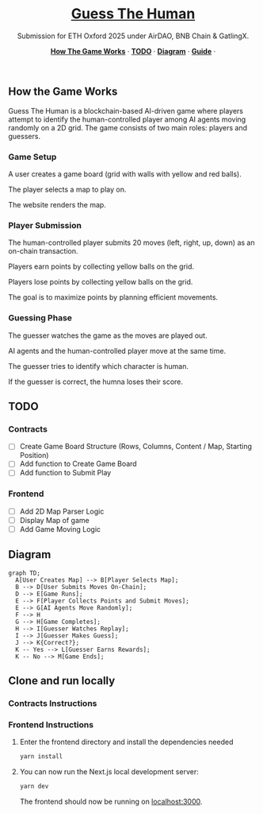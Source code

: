 <a href="https://guess-the-human.vercel.app/">
  <h1 align="center">Guess The Human</h1>
</a>

<p align="center">
Submission for ETH Oxford 2025 under AirDAO, BNB Chain & GatlingX.
</p>

<p align="center">
  <a href="#how-the-game-works"><strong>How The Game Works</strong></a> ·
  <a href="#todo"><strong>TODO</strong></a> ·
  <a href="#diagram"><strong>Diagram</strong></a> ·
  <a href="#clone-and-run-locally"><strong>Guide</strong></a> ·
</p>
<br/>

## How the Game Works

Guess The Human is a blockchain-based AI-driven game where players attempt to identify the human-controlled player among AI agents moving randomly on a 2D grid. The game consists of two main roles: players and guessers.

### Game Setup

A user creates a game board (grid with walls with yellow and red balls).

The player selects a map to play on.

The website renders the map.

### Player Submission

The human-controlled player submits 20 moves (left, right, up, down) as an on-chain transaction.

Players earn points by collecting yellow balls on the grid.

Players lose points by collecting yellow balls on the grid.

The goal is to maximize points by planning efficient movements.

### Guessing Phase

The guesser watches the game as the moves are played out.

AI agents and the human-controlled player move at the same time.

The guesser tries to identify which character is human.

If the guesser is correct, the humna loses their score.

## TODO

### Contracts

-   [ ] Create Game Board Structure (Rows, Columns, Content / Map, Starting Position)
-   [ ] Add function to Create Game Board
-   [ ] Add function to Submit Play

### Frontend

-   [ ] Add 2D Map Parser Logic
-   [ ] Display Map of game
-   [ ] Add Game Moving Logic

## Diagram

```mermaid
graph TD;
  A[User Creates Map] --> B[Player Selects Map];
  B --> D[User Submits Moves On-Chain];
  D --> E[Game Runs];
  E --> F[Player Collects Points and Submit Moves];
  E --> G[AI Agents Move Randomly];
  F --> H
  G --> H[Game Completes];
  H --> I[Guesser Watches Replay];
  I --> J[Guesser Makes Guess];
  J --> K{Correct?};
  K -- Yes --> L[Guesser Earns Rewards];
  K -- No --> M[Game Ends];
```

## Clone and run locally

### Contracts Instructions

### Frontend Instructions

1. Enter the frontend directory and install the dependencies needed

    ```bash
    yarn install
    ```

2. You can now run the Next.js local development server:

    ```bash
    yarn dev
    ```

    The frontend should now be running on [localhost:3000](http://localhost:3000/).

